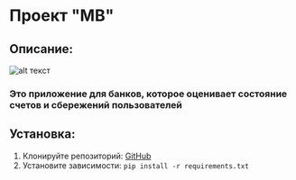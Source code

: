 # Проект "MB"

## Описание:
![alt текст](https://polinka.top/uploads/posts/2023-06/1686057676_polinka-top-p-bank-kartinka-dlya-detei-krasivo-59.jpg)
### Это приложение для банков, которое оценивает состояние счетов и сбережений пользователей

## Установка:

1. Клонируйте репозиторий:
   [GitHub](git@github.com:Hohland-2001/MyMainProject.git)
2. Установите зависимости:
   `
   pip install -r requirements.txt
   `